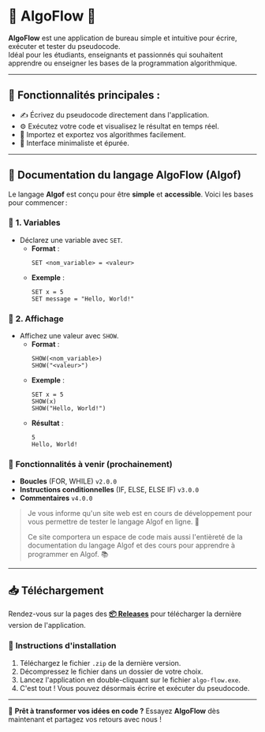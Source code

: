 # 🌟 AlgoFlow 🌟

**AlgoFlow** est une application de bureau simple et intuitive pour écrire, exécuter et tester du pseudocode.  
Idéal pour les étudiants, enseignants et passionnés qui souhaitent apprendre ou enseigner les bases de la programmation algorithmique.

---

## 🚀 Fonctionnalités principales :
- ✍️ Écrivez du pseudocode directement dans l'application.
- ⚙️ Exécutez votre code et visualisez le résultat en temps réel.
- 💾 Importez et exportez vos algorithmes facilement.
- 🎨 Interface minimaliste et épurée.

---

## 📜 **Documentation du langage AlgoFlow (Algof)**

Le langage **Algof** est conçu pour être **simple** et **accessible**. Voici les bases pour commencer :

### 🔹 **1. Variables**
- Déclarez une variable avec `SET`.
   - **Format** : 
      ```
      SET <nom_variable> = <valeur>
      ```
   - **Exemple** : 
      ```
      SET x = 5
      SET message = "Hello, World!"
      ```
     
### 🔹 **2. Affichage**
- Affichez une valeur avec `SHOW`.
  - **Format** : 
    ```
    SHOW(<nom_variable>)
    SHOW("<valeur>")
    ```
  - **Exemple** : 
    ```
    SET x = 5
    SHOW(x)
    SHOW("Hello, World!")
    ```
  - **Résultat** : 
    ```
    5
    Hello, World!
    ```
    
### 🔹 **Fonctionnalités à venir (prochainement)**
- **Boucles** (FOR, WHILE) `v2.0.0`
- **Instructions conditionnelles** (IF, ELSE, ELSE IF) `v3.0.0`
- **Commentaires** `v4.0.0`

> Je vous informe qu'un site web est en cours de développement pour vous permettre de tester le langage Algof en ligne. 🚧
> 
> Ce site comportera un espace de code mais aussi l'entièreté de la documentation du langage Algof et des cours pour apprendre à programmer en Algof. 📚

---

## 📥 **Téléchargement**
Rendez-vous sur la pages des **[📦 Releases](https://github.com/seishiiin/algo-flow/releases)** pour télécharger la dernière version de l'application.

### 📌 **Instructions d'installation**
1. Téléchargez le fichier `.zip` de la dernière version.
2. Décompressez le fichier dans un dossier de votre choix.
3. Lancez l'application en double-cliquant sur le fichier `algo-flow.exe`.
4. C'est tout ! Vous pouvez désormais écrire et exécuter du pseudocode.

---

🎉 **Prêt à transformer vos idées en code ?** Essayez **AlgoFlow** dès maintenant et partagez vos retours avec nous !